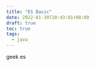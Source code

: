 ```yaml
---
title: "ES Basic"
date: 2022-01-30T20:43:01+08:00
draft: true
toc: true
tags: 
  - java
---
```


geek es
